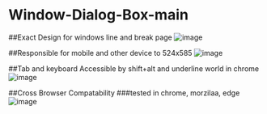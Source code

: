 # Window-Dialog-Box-main

##Exact Design for windows line and break page
![image](https://user-images.githubusercontent.com/61559256/205357393-2fbb5c9f-81d4-4780-b618-470b52b2be2b.png)

##Responsible for mobile and other device to 524x585
![image](https://user-images.githubusercontent.com/61559256/205357520-d2e6492b-0dd1-4c1a-9271-6272fc06e0e7.png)

##Tab and keyboard Accessible by shift+alt and underline world in chrome
![image](https://user-images.githubusercontent.com/61559256/205357850-98a96655-39cd-4af9-8a82-e8c3bcf52ccb.png)

##Cross Browser Compatability
###tested in chrome, morzilaa, edge
![image](https://user-images.githubusercontent.com/61559256/205358059-858ff95f-577e-4815-a80a-9a498c2e605c.png)


